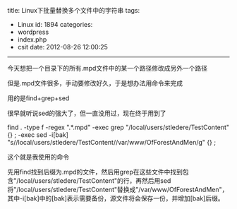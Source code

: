 title: Linux下批量替换多个文件中的字符串
tags:
  - Linux
id: 1894
categories:
  - wordpress
  - index.php
  - csit
date: 2012-08-26 12:00:25
---

今天想把一个目录下的所有.mpd文件中的某一个路径修改成另外一个路径

但是.mpd文件很多，手动要修改好久，于是想办法用命令来完成

用的是find+grep+sed

很早就听说sed的强大了，但一直没用过，现在终于用到了

find . -type f -regex ".*\.mpd" -exec grep "/local/users/stledere/TestContent" {} \; -exec sed -i[bak] "s/\/local\/users\/stledere\/TestContent/\/var\/www\/OfForestAndMen/g" {} \;

这个就是我使用的命令

先用find找到后缀为.mpd的文件，然后用grep在这些文件中找到包含"/local/users/stledere/TestContent"的行，再然后用sed将"/local/users/stledere/TestContent"替换成"/var/www/OfForestAndMen"，其中-i[bak]中的[bak]表示需要备份，源文件将会保存一份，并增加[bak]后缀。